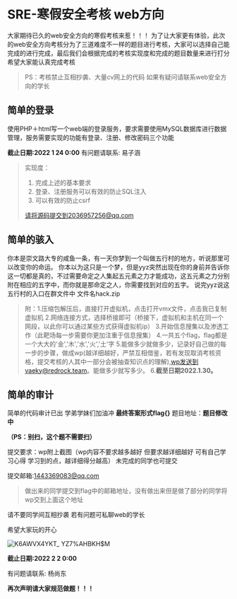# SRE-寒假安全考核 web方向
大家期待已久的web安全方向的寒假考核来惹！！！
为了让大家更有体验，此次的web安全方向考核分为了三道难度不一样的题目进行考核，大家可以选择自己能完成的进行完成，最后我们会根据完成的考核实现度和完成的题目数量来进行打分
希望大家能认真完成考核
>PS：考核禁止互相抄袭、大量cv网上的代码
>如果有疑问请联系web安全方向的学长
## 简单的登录

使用PHP＋html写一个web端的登录服务，要求需要使用MySQL数据库进行数据管理，服务需要实现的功能有登录、注册、修改密码三个功能

**截止日期:2022 1 24 0:00**
有问题请联系: 易子涵
> 实现度：
>
> 1. 完成上述的基本要求
> 2. 登录、注册服务可以有效的防止SQL注入
> 3. 可以有效的防止csrf
> 
> 请将源码提交到2036957256@qq.com
## 简单的骇入
你本是崇文路大专的咸鱼一条，有一天你梦到一个叫做五行村的地方，听说那里可以改变你的命运。
你本以为这只是一个梦，但是yyz突然出现在你的身前并告诉你这一切都是真的，不过需要命定之人集起五元素之力才能成功，这五元素之力分别附在相应的五字中，而你就是那命定之人，你需要找到对应的五字。
说完yyz说这五行村的入口在群文件中
文件名hack.zip

> 附：1.压缩包解压后，直接打开虚拟机，点击打开vmx文件，点击我已复制虚拟机
>     2.网络连接方式，选择桥接即可（桥接下，虚拟机和主机在同一个网段，以此你可以通过某些方式获得虚拟机ip）
>     3.开始信息搜集以及渗透工作（此靶场每一步需要你更加注重于信息搜集）
>     4.一共五个flag，flag都是一个大大的'金','木','水','火','土'字
>     5.能做多少就做多少，记录好自己做的每一步的步骤，做成wp(越详细越好，严禁互相借鉴，若有发现取消考核资格，提交考核的人其中一部分会被抽查知识点的理解),wp发送到vaeky@redrock.team。能做多少就写多少。
>     6.**截至日期2022.1.30。**


## 简单的审计
简单的代码审计已出 学弟学妹们加油冲 **最终答案形式flag{}** 题目地址：**题目修改中**

**（PS：别扫，这个题不需要扫）**

 提交要求：wp附上截图（wp内容不要求越多越好 但要求越详细越好 可有自己学习心得 学习到的点，越详细得分越高） 
未完成的同学也可提交

提交邮箱:1443369083@qq.com 
>做出来的同学提交到flag中的邮箱地址，没有做出来但是做了部分的同学将wp交到上面这个地址

请不要同学间互相抄袭 若有问题可私聊web的学长

希望大家玩的开心

![K6AWVX4YKT_ YZ7%AHBKH$M](https://user-images.githubusercontent.com/97827617/149791940-c5b8ce37-114b-473c-b3ba-32892c2a4d36.gif)

**截止日期:2022 2 2 0:00**

有问题请联系: 杨尚东

**再次声明请大家规范做题！！！**


